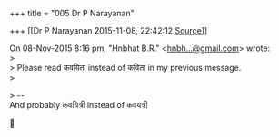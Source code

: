 +++
title = "005 Dr P Narayanan"

+++
[[Dr P Narayanan	2015-11-08, 22:42:12 [Source](https://groups.google.com/g/samskrita/c/qtbSWrteDQU)]]



  
On 08-Nov-2015 8:16 pm, "Hnbhat B.R." \<[hnbh...@gmail.com]()\> wrote:  
\>  
\> Please read कवयिता instead of कविता in my previous message.  
\>  

\> --  
And probably कवयित्री instead of कवयत्री



